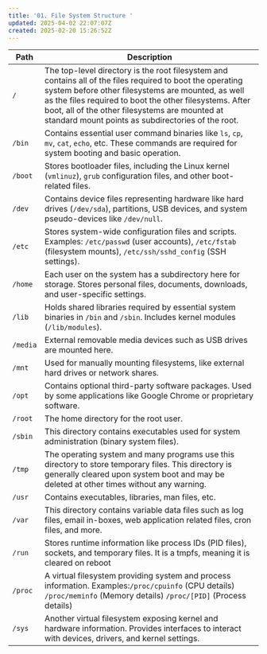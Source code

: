 ```yaml
---
title: '01. File System Structure '
updated: 2025-04-02 22:07:07Z
created: 2025-02-20 15:26:52Z
---
```


| **Path** | **Description** |
| --- | --- |
| `/` | The top-level directory is the root filesystem and contains all of the files required to boot the operating system before other filesystems are mounted, as well as the files required to boot the other filesystems. After boot, all of the other filesystems are mounted at standard mount points as subdirectories of the root. |
| `/bin` | Contains essential user command binaries like `ls`, `cp`, `mv`, `cat`, `echo`, etc. These commands are required for system booting and basic operation. |
| `/boot` | Stores bootloader files, including the Linux kernel (`vmlinuz`), `grub` configuration files, and other boot-related files. |
| `/dev` | Contains device files representing hardware like hard drives (`/dev/sda`), partitions, USB devices, and system pseudo-devices like `/dev/null`. |
| `/etc` | Stores system-wide configuration files and scripts. Examples: `/etc/passwd` (user accounts), `/etc/fstab` (filesystem mounts), `/etc/ssh/sshd_config` (SSH settings). |
| `/home` | Each user on the system has a subdirectory here for storage. Stores personal files, documents, downloads, and user-specific settings. |
| `/lib` | Holds shared libraries required by essential system binaries in `/bin` and `/sbin`. Includes kernel modules (`/lib/modules`). |
| `/media` | External removable media devices such as USB drives are mounted here. |
| `/mnt` | Used for manually mounting filesystems, like external hard drives or network shares. |
| `/opt` | Contains optional third-party software packages. Used by some applications like Google Chrome or proprietary software. |
| `/root` | The home directory for the root user. |
| `/sbin` | This directory contains executables used for system administration (binary system files). |
| `/tmp` | The operating system and many programs use this directory to store temporary files. This directory is generally cleared upon system boot and may be deleted at other times without any warning. |
| `/usr` | Contains executables, libraries, man files, etc. |
| `/var` | This directory contains variable data files such as log files, email in-boxes, web application related files, cron files, and more. |
| `/run` | Stores runtime information like process IDs (PID files), sockets, and temporary files. It is a tmpfs, meaning it is cleared on reboot |
| `/proc` | A virtual filesystem providing system and process information. Examples:`/proc/cpuinfo` (CPU details) `/proc/meminfo` (Memory details) `/proc/[PID]` (Process details) |
| `/sys` | Another virtual filesystem exposing kernel and hardware information. Provides interfaces to interact with devices, drivers, and kernel settings. |